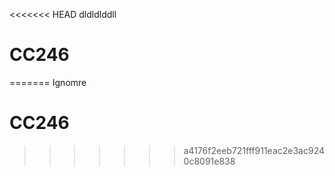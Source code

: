 <<<<<<< HEAD
dldldlddll
# CC246


=======
Ignomre

# CC246
>>>>>>> a4176f2eeb721fff911eac2e3ac9240c8091e838
